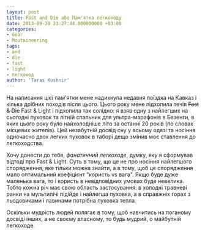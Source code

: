 ```yaml
---
layout: post
title: Fast and Die або Пам'ятка легкоходу
date: 2013-09-29 23:27:44.000000000 +03:00
categories:
- Gear
- Moutaineering
tags:
- and
- die
- fast
- light
- легкоход
author: 'Taras Kushnir'
---
```


На написання цієї пам'ятки мене надихнула недавня поїздка на Кавказ і кілька дрібних походів після цього. Цього року мене підхопила течія <del>Fast &amp; Die</del> Fast &amp; Light і підхопила так солідно: я взяв одну з найлегших на сьогодні пуховок та літній спальник для ультра-марафонів в Безенги, в яких цього року було найхолодніше літо за останні 20 років (по словах місцевих жителів). Цей незабутній досвід сну у всьому одязі та носіння одночасно двох легких пуховок в таборі дещо змінив моє ставлення до легкоходства.

Хочу донести до тебе, <em>фанатичний легкоходе</em>, думку, яку я сформував відтоді про Fast &amp; Light. Суть в тому, що це не про носіння найлегшого спорядження, яке тільки можна знайти, а в тому, щоб це спорядження мало оптимальний коефіцієнт "користь vs вага". Якщо буде дуже маленька вага, то і користь в невідповідних умовах буде невелика. Тобто кожна річ має свою область застосування: в холодні травневі ранки на мультипічі підійде і найлегша пуховка, а в справжніх горах з льодовиками і лавинами потрібна пуховка тепла.

Оскільки мудрість людей полягає в тому, щоб навчитись на поганому досвіді інших, а не своєму власному, то будь мудрий, о майбутній легкоходе.
